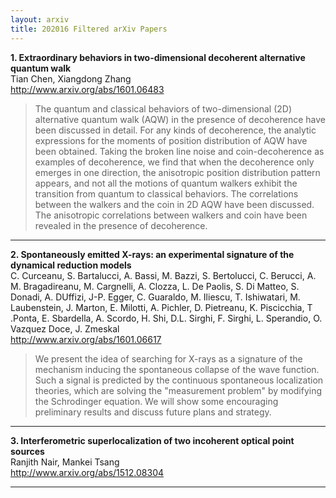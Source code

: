 ```yaml
---
layout: arxiv
title: 202016 Filtered arXiv Papers
---
```


**1.    Extraordinary behaviors in two-dimensional decoherent alternative quantum walk**  
Tian Chen, Xiangdong Zhang  
http://www.arxiv.org/abs/1601.06483  
<blockquote>
<p>
The quantum and classical behaviors of two-dimensional (2D) alternative quantum walk (AQW) in the presence of decoherence have been discussed in detail. For any kinds of decoherence, the analytic expressions for the moments of position distribution of AQW have been obtained. Taking the broken line noise and coin-decoherence as examples of decoherence, we find that when the decoherence only emerges in one direction, the anisotropic position distribution pattern appears, and not all the motions of quantum walkers exhibit the transition from quantum to classical behaviors. The correlations between the walkers and the coin in 2D AQW have been discussed. The anisotropic correlations between walkers and coin have been revealed in the presence of decoherence.
</p>
</blockquote>

------

**2.    Spontaneously emitted X-rays: an experimental signature of the dynamical reduction models**  
C. Curceanu, S. Bartalucci, A. Bassi, M. Bazzi, S. Bertolucci, C. Berucci, A. M. Bragadireanu, M. Cargnelli, A. Clozza, L. De Paolis, S. Di Matteo, S. Donadi, A. DUffizi, J-P. Egger, C. Guaraldo, M. Iliescu, T. Ishiwatari, M. Laubenstein, J. Marton, E. Milotti, A. Pichler, D. Pietreanu, K. Piscicchia, T .Ponta, E. Sbardella, A. Scordo, H. Shi, D.L. Sirghi, F. Sirghi, L. Sperandio, O. Vazquez Doce, J. Zmeskal  
http://www.arxiv.org/abs/1601.06617  
<blockquote>
<p>
We present the idea of searching for X-rays as a signature of the mechanism inducing the spontaneous collapse of the wave function. Such a signal is predicted by the continuous spontaneous localization theories, which are solving the "measurement problem" by modifying the Schrodinger equation. We will show some encouraging preliminary results and discuss future plans and strategy.
</p>
</blockquote>

------

**3.    Interferometric superlocalization of two incoherent optical point sources**  
Ranjith Nair, Mankei Tsang  
http://www.arxiv.org/abs/1512.08304  
<blockquote>
<p>

</p>
</blockquote>

------


